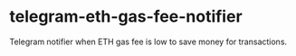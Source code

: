 # telegram-eth-gas-fee-notifier
 Telegram notifier when ETH gas fee is low to save money for transactions.
